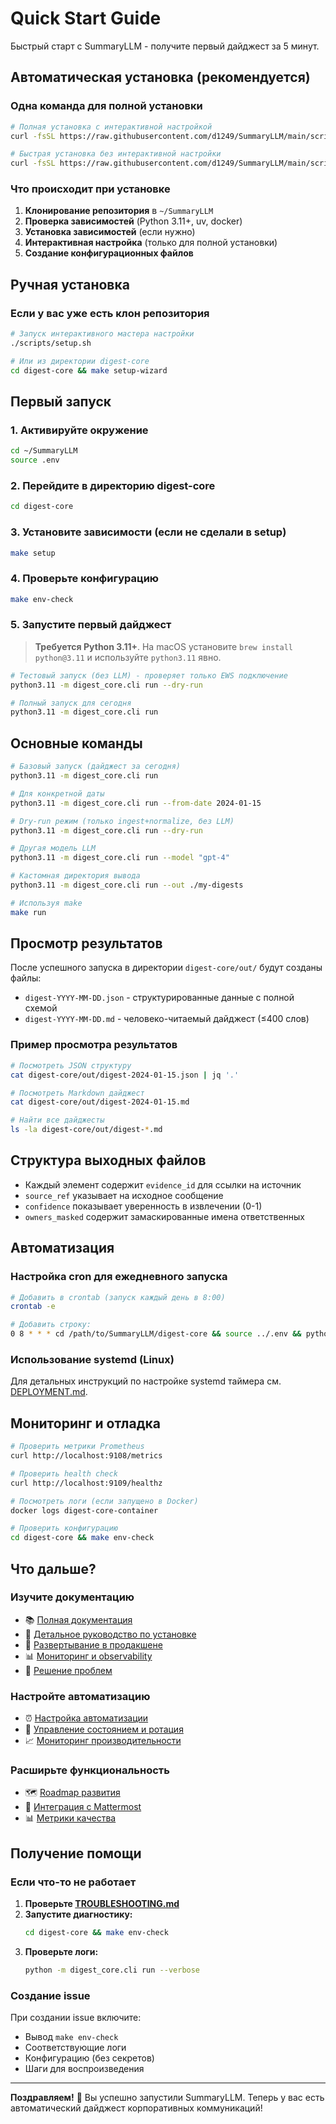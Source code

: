 # Quick Start Guide

Быстрый старт с SummaryLLM - получите первый дайджест за 5 минут.

## Автоматическая установка (рекомендуется)

### Одна команда для полной установки

```bash
# Полная установка с интерактивной настройкой
curl -fsSL https://raw.githubusercontent.com/d1249/SummaryLLM/main/scripts/install_interactive.sh | bash

# Быстрая установка без интерактивной настройки
curl -fsSL https://raw.githubusercontent.com/d1249/SummaryLLM/main/scripts/quick-install.sh | bash
```

### Что происходит при установке

1. **Клонирование репозитория** в `~/SummaryLLM`
2. **Проверка зависимостей** (Python 3.11+, uv, docker)
3. **Установка зависимостей** (если нужно)
4. **Интерактивная настройка** (только для полной установки)
5. **Создание конфигурационных файлов**

## Ручная установка

### Если у вас уже есть клон репозитория

```bash
# Запуск интерактивного мастера настройки
./scripts/setup.sh

# Или из директории digest-core
cd digest-core && make setup-wizard
```

## Первый запуск

### 1. Активируйте окружение

```bash
cd ~/SummaryLLM
source .env
```

### 2. Перейдите в директорию digest-core

```bash
cd digest-core
```

### 3. Установите зависимости (если не сделали в setup)

```bash
make setup
```

### 4. Проверьте конфигурацию

```bash
make env-check
```

### 5. Запустите первый дайджест

> **Требуется Python 3.11+**. На macOS установите `brew install python@3.11` и используйте `python3.11` явно.

```bash
# Тестовый запуск (без LLM) - проверяет только EWS подключение
python3.11 -m digest_core.cli run --dry-run

# Полный запуск для сегодня
python3.11 -m digest_core.cli run
```

## Основные команды

```bash
# Базовый запуск (дайджест за сегодня)
python3.11 -m digest_core.cli run

# Для конкретной даты
python3.11 -m digest_core.cli run --from-date 2024-01-15

# Dry-run режим (только ingest+normalize, без LLM)
python3.11 -m digest_core.cli run --dry-run

# Другая модель LLM
python3.11 -m digest_core.cli run --model "gpt-4"

# Кастомная директория вывода
python3.11 -m digest_core.cli run --out ./my-digests

# Используя make
make run
```

## Просмотр результатов

После успешного запуска в директории `digest-core/out/` будут созданы файлы:

- `digest-YYYY-MM-DD.json` - структурированные данные с полной схемой
- `digest-YYYY-MM-DD.md` - человеко-читаемый дайджест (≤400 слов)

### Пример просмотра результатов

```bash
# Посмотреть JSON структуру
cat digest-core/out/digest-2024-01-15.json | jq '.'

# Посмотреть Markdown дайджест
cat digest-core/out/digest-2024-01-15.md

# Найти все дайджесты
ls -la digest-core/out/digest-*.md
```

## Структура выходных файлов

- Каждый элемент содержит `evidence_id` для ссылки на источник
- `source_ref` указывает на исходное сообщение
- `confidence` показывает уверенность в извлечении (0-1)
- `owners_masked` содержит замаскированные имена ответственных

## Автоматизация

### Настройка cron для ежедневного запуска

```bash
# Добавить в crontab (запуск каждый день в 8:00)
crontab -e

# Добавить строку:
0 8 * * * cd /path/to/SummaryLLM/digest-core && source ../.env && python -m digest_core.cli run
```

### Использование systemd (Linux)

Для детальных инструкций по настройке systemd таймера см. [DEPLOYMENT.md](../operations/DEPLOYMENT.md#scheduling).

## Мониторинг и отладка

```bash
# Проверить метрики Prometheus
curl http://localhost:9108/metrics

# Проверить health check
curl http://localhost:9109/healthz

# Посмотреть логи (если запущено в Docker)
docker logs digest-core-container

# Проверить конфигурацию
cd digest-core && make env-check
```

## Что дальше?

### Изучите документацию

- 📚 [Полная документация](../README.md)
- 🔧 [Детальное руководство по установке](INSTALL.md)
- 🐳 [Развертывание в продакшене](../operations/DEPLOYMENT.md)
- 📊 [Мониторинг и observability](../operations/MONITORING.md)
- 🚨 [Решение проблем](../troubleshooting/TROUBLESHOOTING.md)

### Настройте автоматизацию

- ⏰ [Настройка автоматизации](../operations/AUTOMATION.md)
- 🔄 [Управление состоянием и ротация](../operations/AUTOMATION.md#state-management)
- 📈 [Мониторинг производительности](../operations/MONITORING.md)

### Расширьте функциональность

- 🗺️ [Roadmap развития](../planning/ROADMAP.md)
- 🤖 [Интеграция с Mattermost](../planning/MATTERMOST_INTEGRATION.md)
- 📊 [Метрики качества](../reference/QUALITY_METRICS.md)

## Получение помощи

### Если что-то не работает

1. **Проверьте [TROUBLESHOOTING.md](../troubleshooting/TROUBLESHOOTING.md)**
2. **Запустите диагностику:**
   ```bash
   cd digest-core && make env-check
   ```
3. **Проверьте логи:**
   ```bash
   python -m digest_core.cli run --verbose
   ```

### Создание issue

При создании issue включите:
- Вывод `make env-check`
- Соответствующие логи
- Конфигурацию (без секретов)
- Шаги для воспроизведения

---

**Поздравляем!** 🎉 Вы успешно запустили SummaryLLM. Теперь у вас есть автоматический дайджест корпоративных коммуникаций!
